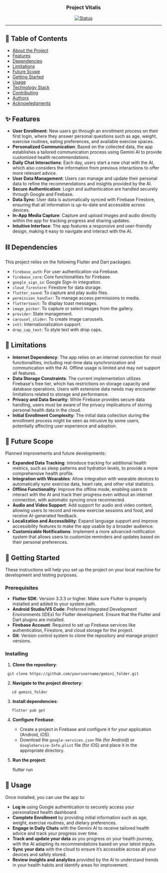 <h3 align="center">Project Vitalis</h3>

<div align="center">

[![Status](https://img.shields.io/badge/status-active-success.svg)](https://github.com/Pmunoz200/wellbeing_app)

</div>

---

## 📝 Table of Contents

- [About the Project](#about)
- [Features](#features)
- [Dependencies](#dependencies)
- [Limitations](#limitations)
- [Future Scope](#future_scope)
- [Getting Started](#getting_started)
- [Usage](#usage)
- [Technology Stack](#tech_stack)
- [Contributing](#contributing)
- [Authors](#authors)
- [Acknowledgments](#acknowledgments)

## ✨ Features <a name = "features"></a>

- **User Enrollment**: New users go through an enrollment process on their first login, where they answer personal questions such as age, weight, exercise routines, eating preferences, and available exercise spaces.
- **Personalized Communication**: Based on the collected data, the app establishes a tailored communication process using Gemini AI to provide customized health recommendations.
- **Daily Chat Interactions**: Each day, users start a new chat with the AI, which also considers the information from previous interactions to offer more relevant advice.
- **User Data Management**: Users can manage and update their personal data to refine the recommendations and insights provided by the AI.
- **Secure Authentication**: Login and authentication are handled securely through Google and Firebase.
- **Data Sync**: User data is automatically synced with Firebase Firestore, ensuring that all information is up-to-date and accessible across devices.
- **In-App Media Capture**: Capture and upload images and audio directly within the app for tracking progress and sharing updates.
- **Intuitive Interface**: The app features a responsive and user-friendly design, making it easy to navigate and interact with the AI.

## ⛓️ Dependencies <a name = "dependencies"></a>

This project relies on the following Flutter and Dart packages:

- `firebase_auth`: For user authentication via Firebase.
- `firebase_core`: Core functionalities for Firebase.
- `google_sign_in`: Google Sign-In integration.
- `cloud_firestore`: Firestore for data storage.
- `flutter_sound`: To capture and play audio files.
- `permission_handler`: To manage access permissions to media.
- `fluttertoast`: To display toast messages.
- `image_picker`: To capture or select images from the gallery.
- `provider`: State management.
- `carousel_slider`: To create image carousels.
- `intl`: Internationalization support.
- `drop_cap_text`: To style text with drop caps.

## 🚧 Limitations <a name = "limitations"></a>

- **Internet Dependency**: The app relies on an internet connection for most functionalities, including real-time data synchronization and communication with the AI. Offline usage is limited and may not support all features.
- **Data Storage Constraints**: The current implementation utilizes Firebase's free tier, which has restrictions on storage capacity and database operations. Users with extensive data needs may encounter limitations related to storage and performance.
- **Privacy and Data Security**: While Firebase provides secure data handling, users must be aware of the privacy implications of storing personal health data in the cloud.
- **Initial Enrollment Complexity**: The initial data collection during the enrollment process might be seen as intrusive by some users, potentially affecting user experience and adoption.

## 🚀 Future Scope <a name = "future_scope"></a>

Planned improvements and future developments:

- **Expanded Data Tracking**: Introduce tracking for additional health metrics, such as sleep patterns and hydration levels, to provide a more comprehensive health profile.
- **Integration with Wearables**: Allow integration with wearable devices to automatically sync exercise data, heart rate, and other vital statistics.
- **Offline Functionality**: Improve the offline mode, enabling users to interact with the AI and track their progress even without an internet connection, with automatic syncing once reconnected.
- **Audio and Video Support**: Add support for audio and video content, allowing users to record and review exercise sessions and food, and receive AI-generated feedback.
- **Localization and Accessibility**: Expand language support and improve accessibility features to make the app usable by a broader audience.
- **Customizable Notifications**: Implement a more advanced notification system that allows users to customize reminders and updates based on their personal preferences.

## 🏁 Getting Started <a name = "getting_started"></a>

These instructions will help you set up the project on your local machine for development and testing purposes.

### Prerequisites

- **Flutter SDK**: Version 3.3.3 or higher. Make sure Flutter is properly installed and added to your system path.
- **Android Studio/VS Code**: Preferred Integrated Development Environments (IDEs) for Flutter development. Ensure that the Flutter and Dart plugins are installed.
- **Firebase Account**: Required to set up Firebase services like authentication, Firestore, and cloud storage for the project.
- **Git**: Version control system to clone the repository and manage project versions.

### Installing

1. **Clone the repository**:

```
 git clone https://github.com/yourusername/gemini_folder.git
```

2. **Navigate to the project directory**:

```
   cd gemini_folder
```

3. **Install dependencies**:

```
   flutter pub get
```

4. **Configure Firebase**:

   - Create a project in Firebase and configure it for your application (Android, iOS).
   - Download the `google-services.json` file (for Android) or `GoogleService-Info.plist` file (for iOS) and place it in the appropriate directory.

5. **Run the project**:

   flutter run

## 🎈 Usage <a name="usage"></a>

Once installed, you can use the app to:

- **Log in** using Google authentication to securely access your personalized health dashboard.
- **Complete Enrollment** by providing initial information such as age, weight, exercise routines, and dietary preferences.
- **Engage in Daily Chats** with the Gemini AI to receive tailored health advice and track your progress over time.
- **Track and update your data** as you progress on your health journey, with the AI adapting its recommendations based on your latest inputs.
- **Sync your data** with the cloud to ensure it’s accessible across all your devices and safely stored.
- **Review insights and analytics** provided by the AI to understand trends in your health habits and identify areas for improvement.
